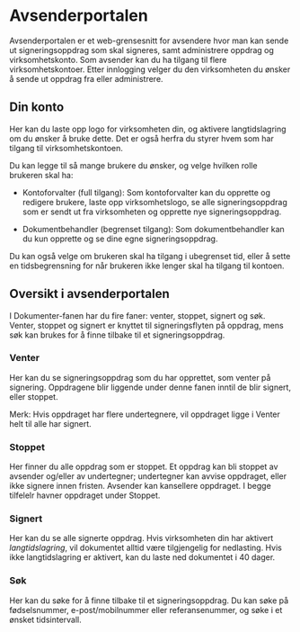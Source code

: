 # Avsenderportalen

Avsenderportalen er et web-grensesnitt for avsendere hvor man kan sende ut signeringsoppdrag som skal signeres, samt administrere oppdrag og virksomhetskonto. Som avsender kan du ha tilgang til flere virksomhetskontoer. Etter innlogging velger du den virksomheten du ønsker å sende ut oppdrag fra eller administrere.

## Din konto

Her kan du laste opp logo for virksomheten din, og aktivere langtidslagring om du ønsker å bruke dette. Det er også herfra du styrer hvem som har tilgang til virksomhetskontoen.

Du kan legge til så mange brukere du ønsker, og velge hvilken rolle brukeren skal ha: 

- Kontoforvalter (full tilgang): Som kontoforvalter kan du opprette og redigere brukere, laste opp virksomhetslogo, se alle signeringsoppdrag som er sendt ut fra virksomheten og opprette nye signeringsoppdrag.

- Dokumentbehandler (begrenset tilgang): Som dokumentbehandler kan du kun opprette og se dine egne signeringsoppdrag.

Du kan også velge om brukeren skal ha tilgang i ubegrenset tid, eller å sette en tidsbegrensning for når brukeren ikke lenger skal ha tilgang til kontoen.

## Oversikt i avsenderportalen

I Dokumenter-fanen har du fire faner: venter, stoppet, signert og søk. Venter, stoppet og signert er knyttet til signeringsflyten på oppdrag, mens søk kan brukes for å finne tilbake til et signeringsoppdrag. 

### Venter
Her kan du se signeringsoppdrag som du har opprettet, som venter på signering. Oppdragene blir liggende under denne fanen inntil de blir signert, eller stoppet.

Merk: Hvis oppdraget har flere undertegnere, vil oppdraget ligge i Venter helt til alle har signert.

### Stoppet
Her finner du alle oppdrag som er stoppet. Et oppdrag kan bli stoppet av avsender og/eller av undertegner; undertegner kan avvise oppdraget, eller ikke signere innen fristen. Avsender kan kansellere oppdraget. I begge tilfelelr havner oppdraget under Stoppet.

### Signert
Her kan du se alle signerte oppdrag. Hvis virksomheten din har aktivert *langtidslagring*, vil dokumentet alltid være tilgjengelig for nedlasting. Hvis ikke langtidslagring er aktivert, kan du laste ned dokumentet i 40 dager.

### Søk
Her kan du søke for å finne tilbake til et signeringsoppdrag. Du kan søke på fødselsnummer, e-post/mobilnummer eller referansenummer, og søke i et ønsket tidsintervall.

